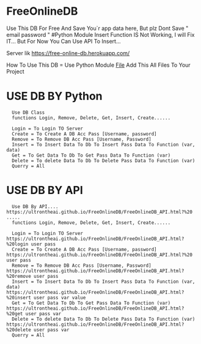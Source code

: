 # FreeOnlineDB
Use This DB For Free And Save You`r app data here, But plz Dont Save " email password "
#Python Module Insert Function IS Not Working, I will Fix IT... But For Now You Can Use API To Insert...

Server lik https://free-online-db.herokuapp.com/

How To Use This DB = Use Python Module <a href="https://github.com/UltronTheAI/FreeOnlineDB/raw/main/FreeOnlineDB.rar">File</a> Add This All Files To Your Project

  #   USE DB BY Python

      Use DB Class
      functions Login, Remove, Delete, Get, Insert, Create......

      Login = To Login TO Server
      Create = To Create A DB Acc Pass [Username, password]
      Remove = To Remove DB Acc Pass [Username, Password]
      Insert = To Insert Data To Db To Insert Pass Data To Function (var, data)
      Get = To Get Data To Db To Get Pass Data To Function (var)
      Delete = To delete Data To Db To Delete Pass Data To Function (var)
      Querry = All
      
  #   USE DB BY API

      Use DB By API.... https://ultrontheai.github.io/FreeOnlineDB/FreeOnlineDB_API.html?%20 .....
      functions Login, Remove, Delete, Get, Insert, Create......

      Login = To Login TO Server https://ultrontheai.github.io/FreeOnlineDB/FreeOnlineDB_API.html?%20login user pass
      Create = To Create A DB Acc Pass [Username, password] https://ultrontheai.github.io/FreeOnlineDB/FreeOnlineDB_API.html?%20 user pass
      Remove = To Remove DB Acc Pass [Username, Password] https://ultrontheai.github.io/FreeOnlineDB/FreeOnlineDB_API.html?%20remove user pass
      Insert = To Insert Data To Db To Insert Pass Data To Function (var, data) https://ultrontheai.github.io/FreeOnlineDB/FreeOnlineDB_API.html?%20insert user pass var value
      Get = To Get Data To Db To Get Pass Data To Function (var) https://ultrontheai.github.io/FreeOnlineDB/FreeOnlineDB_API.html?%20get user pass var
      Delete = To delete Data To Db To Delete Pass Data To Function (var) https://ultrontheai.github.io/FreeOnlineDB/FreeOnlineDB_API.html?%20delete user pass var
      Querry = All

